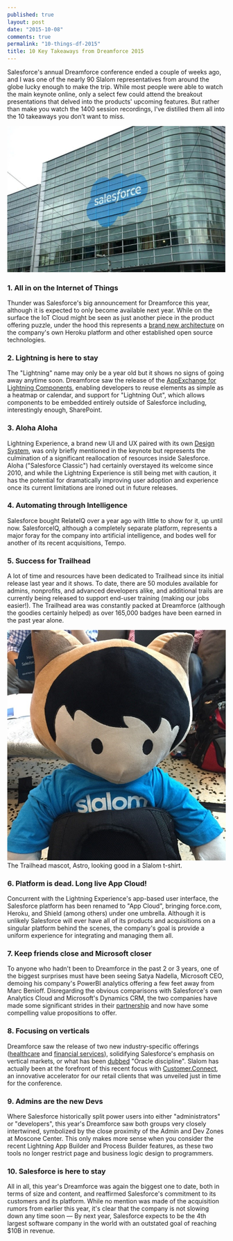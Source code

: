 ```yaml
---
published: true
layout: post
date: "2015-10-08"
comments: true
permalink: "10-things-df-2015"
title: 10 Key Takeaways from Dreamforce 2015
---
```





Salesforce's annual Dreamforce conference ended a couple of weeks ago, and I was one of the nearly 90 Slalom representatives from around the globe lucky enough to make the trip. While most people were able to watch the main keynote online, only a select few could attend the breakout presentations that delved into the products' upcoming features. But rather than make you watch the 1400 session recordings, I’ve distilled them all into the 10 takeaways you don’t want to miss.

<img src="/assets/pics/dreamforceHeader.JPG" alt="Moscone for Dreamforce"/>

### 1. All in on the Internet of Things 
Thunder was Salesforce's big announcement for Dreamforce this year, although it is expected to only become available next year. While on the surface the IoT Cloud might be seen as just another piece in the product offering puzzle, under the hood this represents a <a href="http://www.zdnet.com/article/how-salesforce-went-open-source-for-its-thunder-internet-of-things-cloud/" target="_blank">brand new architecture</a> on the company's own Heroku platform and other established open source technologies.
 
### 2. Lightning is here to stay
The "Lightning" name may only be a year old but it shows no signs of going away anytime soon. Dreamforce saw the release of the <a href="https://appexchange.salesforce.com/components" target="_blank">AppExchange for Lightning Components</a>, enabling developers to reuse elements as simple as a heatmap or calendar, and support for "Lightning Out", which allows components to be embedded entirely outside of Salesforce including, interestingly enough, SharePoint.
 
### 3. Aloha Aloha
Lightning Experience, a brand new UI and UX paired with its own <a href="https://www.lightningdesignsystem.com/" target="_blank">Design System</a>, was only briefly mentioned in the keynote but represents the culmination of a significant reallocation of resources inside Salesforce. Aloha ("Salesforce Classic") had certainly overstayed its welcome since 2010, and while the Lightning Experience is still being met with caution, it has the potential for dramatically improving user adoption and experience once its current limitations are ironed out in future releases.
 
### 4. Automating through Intelligence
Salesforce bought RelateIQ over a year ago with little to show for it, up until now. SalesforceIQ, although a completely separate platform, represents a major foray for the company into artificial intelligence, and bodes well for another of its recent acquisitions, Tempo. 
 
### 5. Success for Trailhead
A lot of time and resources have been dedicated to Trailhead since its initial release last year and it shows. To date, there are 50 modules available for admins, nonprofits, and advanced developers alike, and additional trails are currently being released to support end-user training (making our jobs easier!). The Trailhead area was constantly packed at Dreamforce (although the goodies certainly helped) as over 165,000 badges have been earned in the past year alone.

<img src="/assets/pics/dreamforceAstro.JPG" alt="Dreamforce mascot"/>
The Trailhead mascot, Astro, looking good in a Slalom t-shirt.
 
### 6. Platform is dead. Long live App Cloud!
Concurrent with the Lightning Experience's app-based user interface, the Salesforce platform has been renamed to "App Cloud", bringing force.com, Heroku, and Shield (among others) under one umbrella. Although it is unlikely Salesforce will ever have all of its products and acquisitions on a singular platform behind the scenes, the company's goal is provide a uniform experience for integrating and managing them all.
 
### 7. Keep friends close and Microsoft closer
To anyone who hadn't been to Dreamforce in the past 2 or 3 years, one of the biggest surprises must have been seeing Satya Nadella, Microsoft CEO, demoing his company's PowerBI analytics offering a few feet away from Marc Benioff. Disregarding the obvious comparisons with Salesforce's own Analytics Cloud and Microsoft's Dynamics CRM, the two companies have made some significant strides in their <a href="http://techcrunch.com/2015/09/16/salesforce-and-microsoft-continue-to-strengthen-partnership/" target="_blank">partnership</a> and now have some compelling value propositions to offer. 
 
### 8. Focusing on verticals
Dreamforce saw the release of two new industry-specific offerings (<a href="http://www.salesforce.com/industries/healthcare/health-cloud/" target="_blank">healthcare</a> and <a href="http://www.salesforce.com/industries/financial-services/financialservices-cloud/" target="_blank">financial services</a>), solidifying Salesforce's emphasis on vertical markets, or what has been <a href="http://www.bloomberg.com/news/articles/2015-07-30/salesforce-gets-a-dose-of-oracle-discipline" target="_blank">dubbed</a> "Oracle discipline". Slalom has actually been at the forefront of this recent focus with <a href="https://www.slalom.com/thinking/introducing-slalom-customer-connect-a-salesforce-solution" target="_blank">Customer.Connect</a>, an innovative accelerator for our retail clients that was unveiled just in time for the conference.
  
### 9. Admins are the new Devs
Where Salesforce historically split power users into either "administrators" or "developers", this year's Dreamforce saw both groups very closely intertwined, symbolized by the close proximity of the Admin and Dev Zones at Moscone Center. This only makes more sense when you consider the recent Lightning App Builder and Process Builder features, as these two tools no longer restrict page and business logic design to programmers.
 
### 10. Salesforce is here to stay
All in all, this year's Dreamforce was again the biggest one to date, both in terms of size and content, and reaffirmed Salesforce's commitment to its customers and its platform. While no mention was made of the acquisition rumors from earlier this year, it's clear that the company is not slowing down any time soon — By next year, Salesforce expects to be the 4th largest software company in the world with an outstated goal of reaching $10B in revenue.
